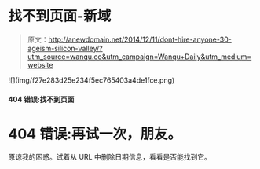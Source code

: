# 找不到页面-新域

> 原文：<http://anewdomain.net/2014/12/11/dont-hire-anyone-30-ageism-silicon-valley/?utm_source=wanqu.co&utm_campaign=Wanqu+Daily&utm_medium=website>

<main id="main" class="main-box main-box-single">![](img/f27e283d25e234f5ec765403a4de1fce.png)

#### 404 错误:找不到页面

# 404 错误:再试一次，朋友。

原谅我的困惑。试着从 URL 中删除日期信息，看看是否能找到它。

</main>